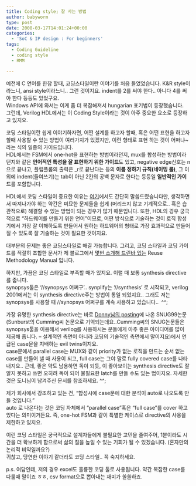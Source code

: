 ```yaml
---
title: Coding style; 잘 사는 방법
author: babyworm
type: post
date: 2008-03-17T14:01:24+00:00
categories:
  - 'SoC & IP design : For beginners'
tags:
  - Coding Guideline
  - coding style
  - RMM

---
```

예전에 C 언어를 한참 할때, 코딩스타일이란 이야기를 처음 들었었습니다. K&R style이라느니, ansi style이라느니.. 그런 것이지요. indent를 2를 써야 한다.. 아니다 4를 써야 한다 등등도 있었구요.<br>
Windows API에 와서는 이게 좀 더 복잡해져서 hungarian 표기법이 등장했습니다.<br>
그런데, Verilog HDL에서는 이 Coding Style이라는 것이 아주 중요한 요소로 등장하고 있지요.

코딩 스타일이란 쉽게 이야기하자면, 어떤 설계를 하고자 할때, 혹은 어떤 표현을 하고자 할때 사용할 수 있는 방법이 여러가지가 있겠지만, 이런 형태로 표현 하는 것이 어떠냐~ 라는 식의 일종의 가이드입니다.<br>
HDL에서는 FSM에서 one-hot을 표현하는 방법이라던지, mux를 합성하는 방법이라던지와 같은 <span style="font-weight: bold;">언어적인 특성을 잘 표현하기 위한 가이드</span>도 있고, negative edge신호는 n으로 끝나고, 플립플롭의 출력은 _r로 끝난다는 등의 <span style="font-weight: bold;">이름 정하기 규칙(네이밍 룰)</span>, 그 이외에 indent(들여쓰기)는 tab이 아닌 2칸의 공백 문자로 한다는 등등일 <span style="font-weight: bold;">일반적인 가이드</span>를 포함합니다. 

HDL에서 코딩 스타일이 중요한 이유는 <a href="http://babyworm.net/tatter/93" target="_blank">여기</a>에서도 간단히 말씀드렸습니다만, 생각하면서 따져나가야 하는 약간은 미묘한 문제들을 쉽게 (머리쓰지 않고 기계적으로.. 혹은 습관적으로) 해결할 수 있는 방법이 되는 경우가 많기 때문입니다. 또한, HDL의 경우 궁극적으로 “하드웨어를 만들기 위한 언어”이므로, 어떤 방식으로 기술하는 것이 로직 합성기에서 가장 잘 이해하도록 만들어서 원하는 하드웨어의 형태로 가장 효과적으로 만들어질 수 있도록 잘 기술하는 것이 필요한 것이지요.

대부분의 문제는 좋은 코딩스타일로 해결 가능합니다. 그리고, 코딩 스타일과 코딩 가이드를 적절히 조합한 문서가 제 블로그에서 <a href="http://babyworm.net/tatter/43" target="_blank">몇번 소개해 드린바 있는</a> Reuse Methodology Manual 입니다. 

하지만, 가끔은 코딩 스타일로 부족할 때가 있지요. 이럴 때 보통 synthesis directive를 줍니다.<br>
synopsys툴은 ‘//synopsys 어쩌구’.. synplify는 ‘//synthesis’ 로 시작되고, verilog 2001에서는 이 synthesis directive주는 방법이 통일 되었지요.. 그래도 저는 synopsys를 사용할 때 //synopsys 어쩌구를 계속 사용하고 있습니다..  ^^;

가장 유명한 synthesis directive는 바로 <a href="http://www.donny.co.kr/tt/6" target="_blank">Donny님의 posting</a>에 나온 SNUG99논문(Sunburst의 Cumming씨 논문으로 기억되는데요..Cumming씨의 SNUG논문들은 synopsys툴을 이용해서 verilog를 사용하시는 분들에게 아주 좋은 아이디어를 많이 제공해 줍니다. – 설계적인 측면이 아니라 코딩의 기술적인 측면에서 말이지요)에서 언급된 case문을 지배하는 evil twins이지요.<br>
case문에서 parallel case는 MUX와 같이 priority가 없는 로직을 만드는 순서 없는 case를 만들어 낼 때 사용이 되고, full case는 그야 말로 fully covered case를 나타내지요.. 근데, 좋은 약도 남용하면 독이 되듯, 이 좋아보이는 synthesis directive도 잘 알지 못하고 쓰면 오히려 독이 되어 불필요한 latch를 만들 수도 있는 법이지요. 자세한 것은 도니님이 남겨주신 문서를 참조하세요. ^^;

제가 회사에서 강조하고 있는 건, “합성시에 case문에 대한 분석이 auto로 나오도록 만들 것입니다.”<br>
auto 로 나온다는 것은 코딩 자체에서 “parallel case”혹은 “full case”를 cover 하고 있다는 의미이거든요. 즉, one-hot FSM과 같이 특별한 케이스로 directive의 사용을 제한하고 있지요. 

이런 코딩 스타일은 궁극적으로 설계자들에게 불필요한 고민을 줄여주어, 1분이라도 시간을 더 확보하게 함으로써 삶의 질을 높일 수 있는 기회가 될 수 있겠습니다. (혼자만의 논리적 비약일까요?)<br>
귀찮고, 당연한 이야기 같더라도 코딩 스타일.. 꼭 숙지하세요. 

p.s. 여담인데, 저의 경우 excel도 훌륭한 코딩 툴로 사용됩니다. 약간 복잡한 case를 다룰때 말이죠 ㅎㅎ, csv format으로 뽑아내는 재미가 쏠쏠하죠.
